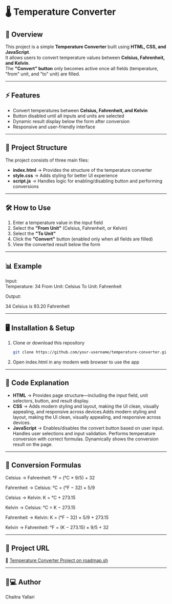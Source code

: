 # 🌡️ Temperature Converter

## 📖 Overview
This project is a simple **Temperature Converter** built using **HTML, CSS, and JavaScript**.  
It allows users to convert temperature values between **Celsius, Fahrenheit, and Kelvin**.  
The **"Convert" button** only becomes active once all fields (temperature, "from" unit, and "to" unit) are filled.

---

## ⚡ Features
- Convert temperatures between **Celsius, Fahrenheit, and Kelvin**  
- Button disabled until all inputs and units are selected  
- Dynamic result display below the form after conversion  
- Responsive and user-friendly interface  

---

## 📂 Project Structure
The project consists of three main files:
- **index.html** → Provides the structure of the temperature converter  
- **style.css** → Adds styling for better UI experience  
- **script.js** → Handles logic for enabling/disabling button and performing conversions  

---

## 🛠️ How to Use
1. Enter a temperature value in the input field  
2. Select the **"From Unit"** (Celsius, Fahrenheit, or Kelvin)  
3. Select the **"To Unit"**  
4. Click the **"Convert"** button (enabled only when all fields are filled)  
5. View the converted result below the form  

---

## 📊 Example
Input:  
Temperature: 34
From Unit: Celsius
To Unit: Fahrenheit

Output:  

34 Celsius is 93.20 Fahrenheit

---

## 🖥️ Installation & Setup
1. Clone or download this repository  
   ```bash
   git clone https://github.com/your-username/temperature-converter.git


2. Open index.html in any modern web browser to use the app

---
## 📜 Code Explanation

- **HTML** → Provides page structure—including the input field, unit selectors, button, and result display.
- **CSS** → Adds modern styling and layout, making the UI clean, visually appealing, and responsive across devices.Adds modern styling and layout, making the UI clean, visually appealing, and responsive across devices.
- **JavaScript** → Enables/disables the convert button based on user input. Handles user selections and input validation. Performs temperature conversion with correct formulas. Dynamically shows the conversion result on the page.

---

## 🧮 Conversion Formulas
Celsius → Fahrenheit:
°F = (°C × 9/5) + 32

Fahrenheit → Celsius:
°C = (°F − 32) × 5/9

Celsius → Kelvin:
K = °C + 273.15

Kelvin → Celsius:
°C = K − 273.15

Fahrenheit → Kelvin:
K = (°F − 32) × 5/9 + 273.15

Kelvin → Fahrenheit:
°F = (K − 273.15) × 9/5 + 32

---

## 🚀 Project URL
🔗 [Temperature Converter Project on roadmap.sh](https://roadmap.sh/projects/temperature-converter)

---

## 👨💻 Author
Chaitra Yallari

